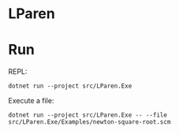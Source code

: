 # LParen

# Run
REPL: 

    dotnet run --project src/LParen.Exe

Execute a file:

    dotnet run --project src/LParen.Exe -- --file src/LParen.Exe/Examples/newton-square-root.scm